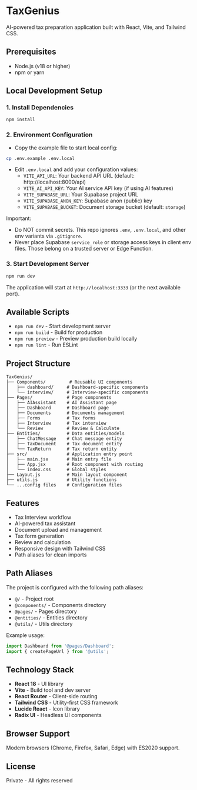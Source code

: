 # TaxGenius

AI-powered tax preparation application built with React, Vite, and Tailwind CSS.

## Prerequisites

- Node.js (v18 or higher)
- npm or yarn

## Local Development Setup

### 1. Install Dependencies

```bash
npm install
```

### 2. Environment Configuration

- Copy the example file to start local config:

```bash
cp .env.example .env.local
```

- Edit `.env.local` and add your configuration values:
	- `VITE_API_URL`: Your backend API URL (default: http://localhost:8000/api)
	- `VITE_AI_API_KEY`: Your AI service API key (if using AI features)
	- `VITE_SUPABASE_URL`: Your Supabase project URL
	- `VITE_SUPABASE_ANON_KEY`: Supabase anon (public) key
	- `VITE_SUPABASE_BUCKET`: Document storage bucket (default: `storage`)

Important:
- Do NOT commit secrets. This repo ignores `.env`, `.env.local`, and other env variants via `.gitignore`.
- Never place Supabase `service_role` or storage access keys in client env files. Those belong on a trusted server or Edge Function.

### 3. Start Development Server

```bash
npm run dev
```

The application will start at `http://localhost:3333` (or the next available port).

## Available Scripts

- `npm run dev` - Start development server
- `npm run build` - Build for production
- `npm run preview` - Preview production build locally
- `npm run lint` - Run ESLint

## Project Structure

```
TaxGenius/
├── Components/         # Reusable UI components
│   ├── dashboard/     # Dashboard-specific components
│   └── interview/     # Interview-specific components
├── Pages/             # Page components
│   ├── AIAssistant    # AI Assistant page
│   ├── Dashboard      # Dashboard page
│   ├── Documents      # Documents management
│   ├── Forms          # Tax forms
│   ├── Interview      # Tax interview
│   └── Review         # Review & Calculate
├── Entities/          # Data entities/models
│   ├── ChatMessage    # Chat message entity
│   ├── TaxDocument    # Tax document entity
│   └── TaxReturn      # Tax return entity
├── src/               # Application entry point
│   ├── main.jsx       # Main entry file
│   ├── App.jsx        # Root component with routing
│   └── index.css      # Global styles
├── Layout.js          # Main layout component
├── utils.js           # Utility functions
└── ...config files    # Configuration files

```

## Features

- Tax Interview workflow
- AI-powered tax assistant
- Document upload and management
- Tax form generation
- Review and calculation
- Responsive design with Tailwind CSS
- Path aliases for clean imports

## Path Aliases

The project is configured with the following path aliases:

- `@/` - Project root
- `@components/` - Components directory
- `@pages/` - Pages directory
- `@entities/` - Entities directory
- `@utils/` - Utils directory

Example usage:
```javascript
import Dashboard from '@pages/Dashboard';
import { createPageUrl } from '@utils';
```

## Technology Stack

- **React 18** - UI library
- **Vite** - Build tool and dev server
- **React Router** - Client-side routing
- **Tailwind CSS** - Utility-first CSS framework
- **Lucide React** - Icon library
- **Radix UI** - Headless UI components

## Browser Support

Modern browsers (Chrome, Firefox, Safari, Edge) with ES2020 support.

## License

Private - All rights reserved

